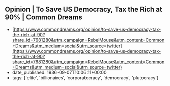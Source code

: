  ## Opinion | To Save US Democracy, Tax the Rich at 90% | Common Dreams
 - [https://www.commondreams.org/opinion/to-save-us-democracy-tax-the-rich-at-90?share_id=7681280&utm_campaign=RebelMouse&utm_content=Common+Dreams&utm_medium=social&utm_source=twitter](https://www.commondreams.org/opinion/to-save-us-democracy-tax-the-rich-at-90?share_id=7681280&utm_campaign=RebelMouse&utm_content=Common+Dreams&utm_medium=social&utm_source=twitter)
 - date_published: 1936-09-07T10:06:11+00:00
 - tags: ['elite', 'billionaires', 'corporatocracy', 'democracy', 'plutocracy']

